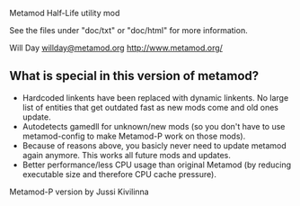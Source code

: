 Metamod Half-Life utility mod

See the files under "doc/txt" or "doc/html" for more information.

Will Day
willday@metamod.org
http://www.metamod.org/

What is special in this version of metamod?
-------
- Hardcoded linkents have been replaced with dynamic linkents. No large list of entities that get outdated fast as new mods come and old ones update.
- Autodetects gamedll for unknown/new mods (so you don't have to use metamod-config to make Metamod-P work on those mods).
- Because of reasons above, you basicly never need to update metamod again anymore. This works all future mods and updates.
- Better performance/less CPU usage than original Metamod (by reducing executable size and therefore CPU cache pressure).

Metamod-P version by Jussi Kivilinna
